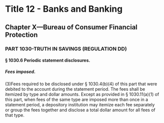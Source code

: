 
# Title 12 - Banks and Banking
## Chapter X—Bureau of Consumer Financial Protection
### PART 1030-TRUTH IN SAVINGS (REGULATION DD)
#### § 1030.6 Periodic statement disclosures.
##### Fees imposed.

(3)Fees required to be disclosed under § 1030.4(b)(4) of this part that were debited to the account during the statement period. The fees shall be itemized by type and dollar amounts. Except as provided in § 1030.11(a)(1) of this part, when fees of the same type are imposed more than once in a statement period, a depository institution may itemize each fee separately or group the fees together and disclose a total dollar amount for all fees of that type.
